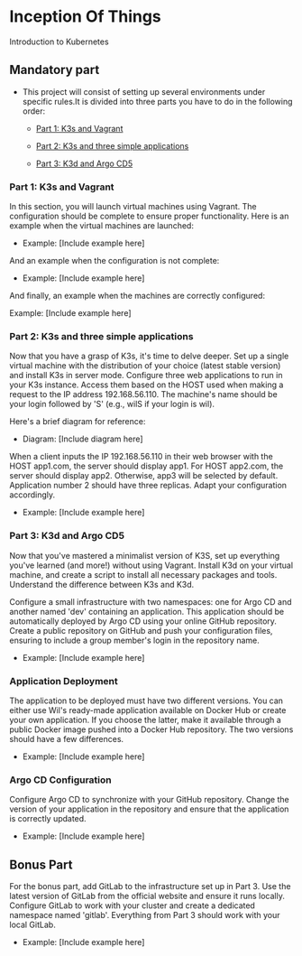 # Inception Of Things

Introduction to Kubernetes

## Mandatory part

-   This project will consist of setting up several environments under specific
    rules.It is divided into three parts you have to do in the following order:

    -   [Part 1: K3s and Vagrant](#part-1-k3s-and-vagrant)
    -   [Part 2: K3s and three simple applications](#part-2-k3s-and-three-simple-applications)

    -   [Part 3: K3d and Argo CD5](#part-3-k3d-and-argo-cd5)

### Part 1: K3s and Vagrant

In this section, you will launch virtual machines using Vagrant. The
configuration should be complete to ensure proper functionality. Here is an
example when the virtual machines are launched:

-   Example: [Include example here]

And an example when the configuration is not complete:

-   Example: [Include example here]

And finally, an example when the machines are correctly configured:

Example: [Include example here]

### Part 2: K3s and three simple applications

Now that you have a grasp of K3s, it's time to delve deeper. Set up a single
virtual machine with the distribution of your choice (latest stable version) and
install K3s in server mode. Configure three web applications to run in your K3s
instance. Access them based on the HOST used when making a request to the IP
address 192.168.56.110. The machine's name should be your login followed by 'S'
(e.g., wilS if your login is wil).

Here's a brief diagram for reference:

-   Diagram: [Include diagram here]

When a client inputs the IP 192.168.56.110 in their web browser with the HOST
app1.com, the server should display app1. For HOST app2.com, the server should
display app2. Otherwise, app3 will be selected by default. Application number 2
should have three replicas. Adapt your configuration accordingly.

-   Example: [Include example here]

### Part 3: K3d and Argo CD5

Now that you've mastered a minimalist version of K3S, set up everything you've
learned (and more!) without using Vagrant. Install K3d on your virtual machine,
and create a script to install all necessary packages and tools. Understand the
difference between K3s and K3d.

Configure a small infrastructure with two namespaces: one for Argo CD and
another named 'dev' containing an application. This application should be
automatically deployed by Argo CD using your online GitHub repository. Create a
public repository on GitHub and push your configuration files, ensuring to
include a group member's login in the repository name.

-   Example: [Include example here]

### Application Deployment

The application to be deployed must have two different versions. You can either
use Wil's ready-made application available on Docker Hub or create your own
application. If you choose the latter, make it available through a public Docker
image pushed into a Docker Hub repository. The two versions should have a few
differences.

-   Example: [Include example here]

### Argo CD Configuration

Configure Argo CD to synchronize with your GitHub repository. Change the version
of your application in the repository and ensure that the application is
correctly updated.

-   Example: [Include example here]

## Bonus Part

For the bonus part, add GitLab to the infrastructure set up in Part 3. Use the
latest version of GitLab from the official website and ensure it runs locally.
Configure GitLab to work with your cluster and create a dedicated namespace
named 'gitlab'. Everything from Part 3 should work with your local GitLab.

-   Example: [Include example here]
